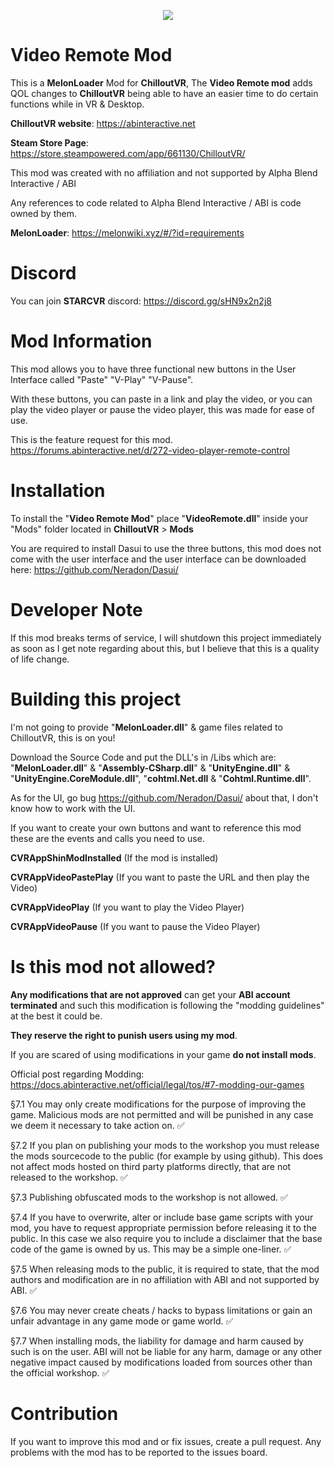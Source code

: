 <p align="center">
  <img src="https://i.imgur.com/ZtXzchy.png" />
</p>

# Video Remote Mod

This is a **MelonLoader** Mod for **ChilloutVR**, 
The **Video Remote mod** adds QOL changes to **ChilloutVR** being able to have an easier time to do certain functions while in VR & Desktop.

**ChilloutVR website**: https://abinteractive.net

**Steam Store Page**: https://store.steampowered.com/app/661130/ChilloutVR/

This mod was created with no affiliation and not supported by Alpha Blend Interactive / ABI

Any references to code related to Alpha Blend Interactive / ABI is code owned by them.

**MelonLoader**: https://melonwiki.xyz/#/?id=requirements




# Discord
You can join **STARCVR** discord: https://discord.gg/sHN9x2n2j8

# Mod Information

This mod allows you to have three functional new buttons in the User Interface called "Paste" "V-Play" "V-Pause".

With these buttons, you can paste in a link and play the video, or you can play the video player or pause the video player, this was made for ease of use.

This is the feature request for this mod. https://forums.abinteractive.net/d/272-video-player-remote-control
# Installation

To install the "**Video Remote Mod**" place "**VideoRemote.dll**" inside your "Mods" folder located in **ChilloutVR** > **Mods**

You are required to install Dasui to use the three buttons, this mod does not come with the user interface and the user interface can be downloaded here: https://github.com/Neradon/Dasui/

# Developer Note

If this mod breaks terms of service, I will shutdown this project immediately as soon as I get note regarding about this, but I believe that this is a quality of life change.

# Building this project

I'm not going to provide "**MelonLoader.dll**" & game files related to ChilloutVR, this is on you!

Download the Source Code and put the DLL's in /Libs which are: "**MelonLoader.dll**" & "**Assembly-CSharp.dll**" & "**UnityEngine.dll**" & "**UnityEngine.CoreModule.dll**", "**cohtml.Net.dll** & "**Cohtml.Runtime.dll**".

As for the UI, go bug https://github.com/Neradon/Dasui/ about that, I don't know how to work with the UI.

If you want to create your own buttons and want to reference this mod these are the events and calls you need to use.

**CVRAppShinModInstalled** (If the mod is installed)

**CVRAppVideoPastePlay** (If you want to paste the URL and then play the Video)

**CVRAppVideoPlay** (If you want to play the Video Player)

**CVRAppVideoPause** (If you want to pause the Video Player)


# Is this mod not allowed?

**Any modifications that are not approved** can get your **ABI account terminated** and such this modification is following the "modding guidelines" at the best it could be.

**They reserve the right to punish users using my mod**.

If you are scared of using modifications in your game **do not install mods**.

Official post regarding Modding: https://docs.abinteractive.net/official/legal/tos/#7-modding-our-games

§7.1 You may only create modifications for the purpose of improving the game. Malicious mods are not permitted and will be punished in any case we deem it necessary to take action on. ✅

§7.2 If you plan on publishing your mods to the workshop you must release the mods sourcecode to the public (for example by using github). This does not affect mods hosted on third party platforms directly, that are not released to the workshop. ✅

§7.3 Publishing obfuscated mods to the workshop is not allowed. ✅

§7.4 If you have to overwrite, alter or include base game scripts with your mod, you have to request appropriate permission before releasing it to the public. In this case we also require you to include a disclaimer that the base code of the game is owned by us. This may be a simple one-liner. ✅

§7.5 When releasing mods to the public, it is required to state, that the mod authors and modification are in no affiliation with ABI and not supported by ABI. ✅

§7.6 You may never create cheats / hacks to bypass limitations or gain an unfair advantage in any game mode or game world. ✅

§7.7 When installing mods, the liability for damage and harm caused by such is on the user. ABI will not be liable for any harm, damage or any other negative impact caused by modifications loaded from sources other than the official workshop. ✅

# Contribution
If you want to improve this mod and or fix issues, create a pull request.
Any problems with the mod has to be reported to the issues board.
